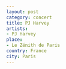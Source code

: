 ```yaml
---
layout: post
category: concert
title: PJ Harvey
artists: 
- PJ Harvey
place: 
- Le Zénith de Paris
country: France
city: Paris
---
```


